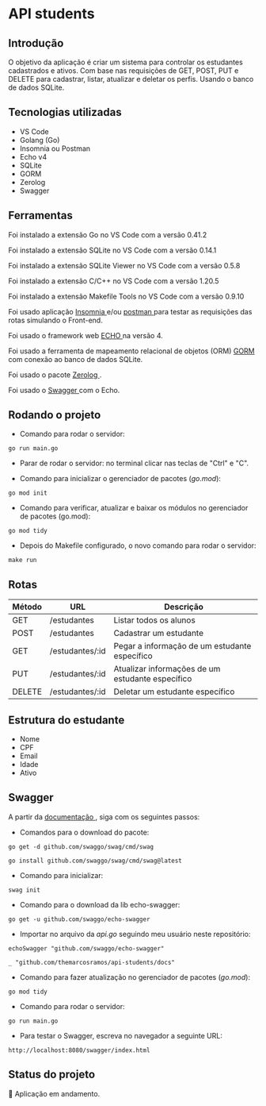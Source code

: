 # API students

<h2> Introdução </h2>
O objetivo da aplicação é criar um sistema para controlar os estudantes cadastrados e ativos. Com base nas requisições de GET, POST, PUT e DELETE para cadastrar, listar, atualizar e deletar os perfis. Usando o banco de dados SQLite.

## Tecnologias utilizadas
* VS Code
* Golang (Go)
* Insomnia ou Postman 
* Echo v4
* SQLite
* GORM
* Zerolog
* Swagger


## Ferramentas
Foi instalado a extensão Go no VS Code com a versão 0.41.2

Foi instalado a extensão SQLite no VS Code com a versão 0.14.1

Foi instalado a extensão SQLite Viewer no VS Code com a versão 0.5.8

Foi instalado a extensão C/C++ no VS Code com a versão 1.20.5

Foi instalado a extensão Makefile Tools no VS Code com a versão 0.9.10

Foi usado  aplicação <a href="https://insomnia.rest/download" target="_blank" > Insomnia </a>  e/ou <a href="https://www.postman.com/downloads" target="_blank" >  postman  </a> para testar as requisições das rotas simulando o Front-end.

Foi usado o framework web <a href="https://github.com/labstack/echo" target="_blank"> ECHO </a> na versão 4.

Foi usado a ferramenta de mapeamento relacional de objetos (ORM) <a href="https://gorm.io/docs/connecting_to_the_database.html" target="_blank"> GORM </a> com conexão ao banco de dados SQLite.

Foi usado o pacote <a href="https://github.com/rs/zerolog" target="_blank"> Zerolog </a> .

Foi usado o <a href="https://github.com/swaggo/echo-swagger" target="_blank"> Swagger </a> com o Echo.

## Rodando o projeto
- Comando para rodar o servidor:
```
go run main.go
```

- Parar de rodar o servidor: no terminal clicar nas teclas de "Ctrl" e "C".

- Comando para inicializar o gerenciador de pacotes (_go.mod_):
```
go mod init
```

- Comando para verificar, atualizar e baixar os módulos no gerenciador de pacotes (go.mod):
```
go mod tidy
```

- Depois do Makefile configurado, o novo comando para rodar o servidor:
```
make run
```

## Rotas

| Método | URL             | Descrição                                        |
| ------ | --------------  | -------------------------------------------------|
| GET    | /estudantes     | Listar todos os alunos                           |
| POST   | /estudantes     | Cadastrar um estudante                           |
| GET    | /estudantes/:id | Pegar a informação de um estudante específico    |
| PUT    | /estudantes/:id | Atualizar informações de um estudante específico |
| DELETE | /estudantes/:id | Deletar um estudante específico                  |


## Estrutura do estudante
- Nome
- CPF
- Email
- Idade
- Ativo

## Swagger
A partir da <a href="https://github.com/swaggo/echo-swagger" target="_blank"> documentação </a>, siga com os seguintes passos:

- Comandos para o download do pacote:
```
go get -d github.com/swaggo/swag/cmd/swag
```
```
go install github.com/swaggo/swag/cmd/swag@latest
```

- Comando para inicializar:
```
swag init
```

- Comando para o download da lib echo-swagger:
```
go get -u github.com/swaggo/echo-swagger
```

- Importar no arquivo da _api.go_ seguindo meu usuário neste repositório:
```
echoSwagger "github.com/swaggo/echo-swagger"

_ "github.com/themarcosramos/api-students/docs"
```

- Comando para fazer atualização no gerenciador de pacotes (_go.mod_):
```
go mod tidy
```

- Comando para rodar o servidor:
```            
go run main.go
```

- Para testar o Swagger, escreva no navegador a seguinte URL:  
```
http://localhost:8080/swagger/index.html
```

## Status do projeto
:construction: Aplicação em andamento.
